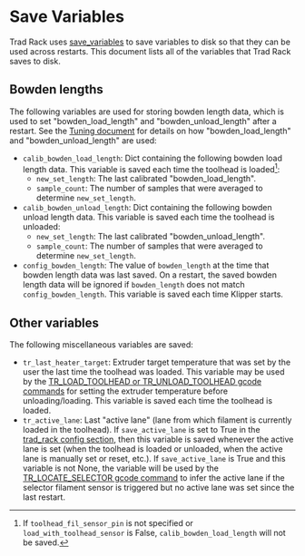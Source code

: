 # Save Variables

Trad Rack uses
[save_variables](https://www.klipper3d.org/Config_Reference.html#save_variables)
to save variables to disk so that they can be used across restarts.
This document lists all of the variables that Trad Rack saves to disk.

## Bowden lengths

The following variables are used for storing bowden length data,
which is used to set "bowden_load_length" and "bowden_unload_length"
after a restart. See the
[Tuning document](/docs/Tuning.md) for details on how
"bowden_load_length" and "bowden_unload_length" are used:

- `calib_bowden_load_length`: Dict containing the following bowden
  load length data. This variable is saved each time the toolhead is
  loaded[^1]:
  - `new_set_length`: The last calibrated "bowden_load_length".
  - `sample_count`: The number of samples that were averaged to
    determine `new_set_length`.
- `calib_bowden_unload_length`: Dict containing the following bowden
  unload length data. This variable is saved each time the toolhead is
  unloaded:
  - `new_set_length`: The last calibrated "bowden_unload_length".
  - `sample_count`: The number of samples that were averaged to
    determine `new_set_length`.
- `config_bowden_length`: The value of `bowden_length` at the time
  that bowden length data was last saved. On a restart, the saved
  bowden length data will be ignored if `bowden_length` does not match `config_bowden_length`. This variable is saved each time Klipper
  starts.

[^1]: If `toolhead_fil_sensor_pin` is not specified or
`load_with_toolhead_sensor` is False, `calib_bowden_load_length` will
not be saved.

## Other variables

The following miscellaneous variables are saved:

- `tr_last_heater_target`: Extruder target temperature that was set by
  the user the last time the toolhead was loaded. This variable may be
  used by the
  [TR_LOAD_TOOLHEAD or TR_UNLOAD_TOOLHEAD gcode commands](G-Codes.md)
  for setting the extruder temperature before unloading/loading. This
  variable is saved each time the toolhead is loaded.
- `tr_active_lane`: Last "active lane" (lane from which filament is
  currently loaded in the toolhead). If `save_active_lane` is set to
  True in the 
  [trad_rack config section](Config_Reference.md#trad_rack),
  then this variable is saved whenever the active lane is set (when
  the toolhead is loaded or unloaded, when the active lane is manually
  set or reset, etc.). If `save_active_lane` is True and this variable
  is not None, the variable will be used by the
  [TR_LOCATE_SELECTOR gcode command](G-Codes.md#tr_locate_selector) to
  infer the active lane if the selector filament sensor is triggered
  but no active lane was set since the last restart.
